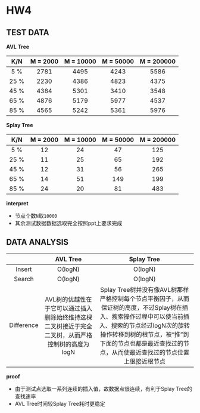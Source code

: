 # HW4
## TEST DATA 
**AVL Tree**

| K/N  | M = 2000 | M = 10000 | M = 50000 | M = 200000 |
|:----:|:--------:|:---------:|:---------:|:----------:|
| 5 %  |   2781   |   4495    |   4243    |    5586    |
| 25 % |   2230   |   4386    |   4823    |    4375    |
| 45 % |   4384   |   5301    |   3410    |    3548    |
| 65 % |   4876   |   5179    |   5977    |    4537    |
| 85 % |   4565   |   5242    |   5361    |    5976    |

**Splay Tree**

| K/N  | M = 2000 | M = 10000 | M = 50000 | M = 200000 |
|:----:|:--------:|:---------:|:---------:|:----------:|
| 5 %  |    12    |    24     |    47     |    125     |
| 25 % |    11    |    25     |    65     |    192     |
| 45 % |    12    |    31     |    56     |    265     |
| 65 % |    14    |    51     |    149    |    199     |
| 85 % |    24    |    20     |    81     |    483     |

**interpret**
* 节点个数`N`取`10000`
* 其余测试数据数据选取完全按照ppt上要求完成

## DATA ANALYSIS

||AVL Tree|Splay Tree|
|:-------:|:------:|:-------:|
|Insert|O(logN)|O(logN)|
|Search|O(logN)|O(logN)|
|Difference|AVL树的优越性在于它可以通过插入删除始终维持这棵二叉树接近于完全二叉树，从而严格控制树的高度为logN|Splay Tree树并没有像AVL树那样严格控制每个节点平衡因子，从而保证树的高度，不过Splay树在插入、搜索操作过程中可以使当前插入、搜索的节点经过logN次的旋转操作转移到树的根节点，被“推”到下面的节点也都是最近查找过的节点，从而使最近查找过的节点位置上很接近根节点|

**proof**
* 由于测试点选取一系列连续的插入值，故数据点很连续，有利于Splay Tree的查找速率
* AVL Tree时间较Splay Tree耗时更稳定